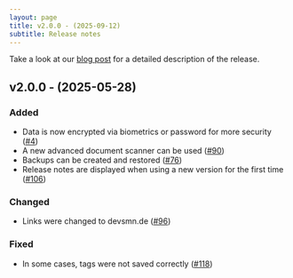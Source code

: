 ```yaml
---
layout: page
title: v2.0.0 - (2025-09-12) 
subtitle: Release notes
---
```


Take a look at our [blog post](https://devsmn.github.io/Athena-Public/2025-06-05-Major-Changes-v200/) for a detailed description of the release.

## v2.0.0 - (2025-05-28) 
### Added
- Data is now encrypted via biometrics or password for more security ([#4](https://github.com/devsmn/Athena/issues/4))
- A new advanced document scanner can be used ([#90](https://github.com/devsmn/Athena/issues/90))
- Backups can be created and restored ([#76](https://github.com/devsmn/Athena/issues/76))
- Release notes are displayed when using a new version for the first time ([#106](https://github.com/devsmn/Athena/issues/106))

### Changed
- Links were changed to devsmn.de ([#96](https://github.com/devsmn/Athena/issues/96))

### Fixed
- In some cases, tags were not saved correctly ([#118](https://github.com/devsmn/Athena/issues/118))

